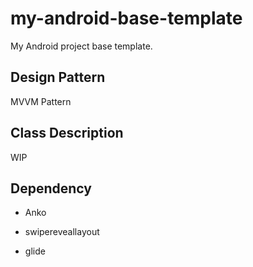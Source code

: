 # my-android-base-template
My Android project base template.

## Design Pattern

MVVM Pattern

## Class Description

WIP

## Dependency

* Anko

* swipereveallayout

* glide
